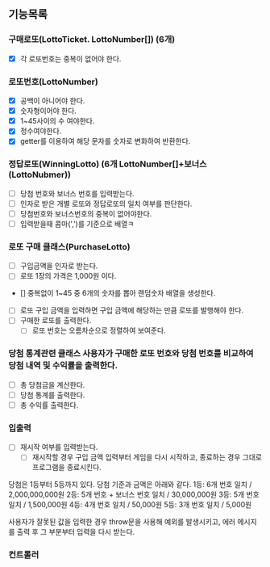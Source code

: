 ## 기능목록

### 구매로또(LottoTicket. LottoNumber[]) (6개)

- [x] 각 로또번호는 중복이 없어야 한다.

### 로또번호(LottoNumber)

- [x] 공백이 아니어야 한다.
- [x] 숫자형이어야 한다.
- [x] 1~45사이의 수 여야한다.
- [x] 정수여야한다.
- [x] getter를 이용하여 해당 문자를 숫자로 변화하여 반환한다.

### 정답로또(WinningLotto) (6개 LottoNumber[]+보너스(LottoNubmer))

- [ ] 당첨 번호와 보너스 번호를 입력받는다.
- [ ] 인자로 받은 개별 로또와 정답로또의 일치 여부를 판단한다.
- [ ] 당첨번호와 보너스번호의 중복이 없어야한다.
- [ ] 입력받을때 콤마(',')를 기준으로 배열ㅋ  

### 로또 구매 클래스(PurchaseLotto)

- [ ] 구입금액을 인자로 받는다.
- [ ] 로또 1장의 가격은 1,000원 이다.
- [] 중복없이 1~45 중 6개의 숫자를 뽑아 랜덤숫자 배열을 생성한다.
- [ ] 로또 구입 금액을 입력하면 구입 금액에 해당하는 만큼 로또를 발행해야 한다.
- [ ] 구매한 로또를 출력한다.
  - [ ] 로또 번호는 오름차순으로 정렬하여 보여준다.

### 당첨 통계관련 클래스 사용자가 구매한 로또 번호와 당첨 번호를 비교하여 당첨 내역 및 수익률을 출력한다.

- [ ] 총 당첨금을 계산한다.
- [ ] 당첨 통계를 출력한다.
- [ ] 총 수익률 출력한다.

### 입출력

- [ ] 재시작 여부를 입력받는다.
  - [ ] 재시작할 경우 구입 금액 입력부터 게임을 다시 시작하고, 종료하는 경우 그대로 프로그램을 종료시킨다.

당첨은 1등부터 5등까지 있다. 당첨 기준과 금액은 아래와 같다. 1등: 6개 번호 일치 / 2,000,000,000원 2등: 5개 번호 + 보너스 번호 일치 / 30,000,000원 3등: 5개 번호 일치 / 1,500,000원 4등: 4개 번호 일치 / 50,000원 5등: 3개 번호 일치 / 5,000원

사용자가 잘못된 값을 입력한 경우 throw문을 사용해 예외를 발생시키고, 에러 메시지를 출력 후 그 부분부터 입력을 다시 받는다.

### 컨트롤러
